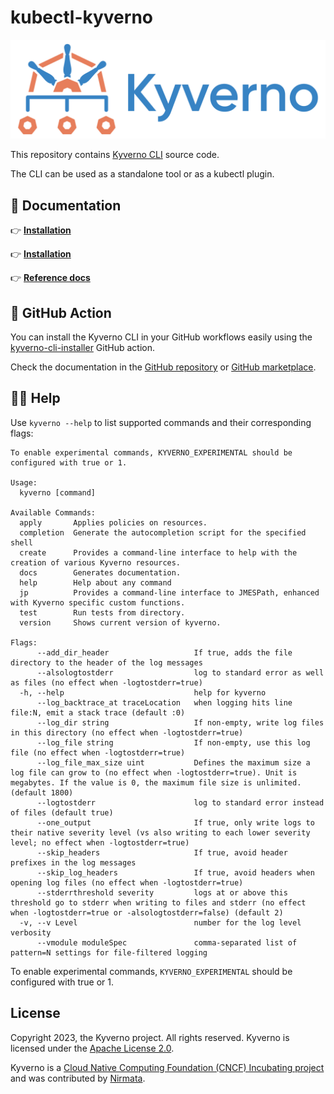# kubectl-kyverno

<a href="https://kyverno.io" rel="kyverno.io">![logo](../../../img/Kyverno_Horizontal.png)</a>

This repository contains [Kyverno CLI](https://kyverno.io/docs/kyverno-cli/) source code.

The CLI can be used as a standalone tool or as a kubectl plugin.

## 📙 Documentation

👉 **[Installation](https://kyverno.io/docs/kyverno-cli/#building-and-installing-the-cli)**

👉 **[Installation](https://kyverno.io/docs/kyverno-cli/#cli-commands)**

👉 **[Reference docs](../../../docs/user/cli/commands/kyverno.md)**

## 🔧 GitHub Action

You can install the Kyverno CLI in your GitHub workflows easily using the [kyverno-cli-installer](https://github.com/kyverno/action-install-cli) GitHub action.

Check the documentation in the [GitHub repository](https://github.com/kyverno/action-install-cli) or [GitHub marketplace](https://github.com/marketplace/actions/kyverno-cli-installer).

## 🙋‍♂️ Help

Use `kyverno --help` to list supported commands and their corresponding flags:

```shell
To enable experimental commands, KYVERNO_EXPERIMENTAL should be configured with true or 1.

Usage:
  kyverno [command]

Available Commands:
  apply       Applies policies on resources.
  completion  Generate the autocompletion script for the specified shell
  create      Provides a command-line interface to help with the creation of various Kyverno resources.
  docs        Generates documentation.
  help        Help about any command
  jp          Provides a command-line interface to JMESPath, enhanced with Kyverno specific custom functions.
  test        Run tests from directory.
  version     Shows current version of kyverno.

Flags:
      --add_dir_header                   If true, adds the file directory to the header of the log messages
      --alsologtostderr                  log to standard error as well as files (no effect when -logtostderr=true)
  -h, --help                             help for kyverno
      --log_backtrace_at traceLocation   when logging hits line file:N, emit a stack trace (default :0)
      --log_dir string                   If non-empty, write log files in this directory (no effect when -logtostderr=true)
      --log_file string                  If non-empty, use this log file (no effect when -logtostderr=true)
      --log_file_max_size uint           Defines the maximum size a log file can grow to (no effect when -logtostderr=true). Unit is megabytes. If the value is 0, the maximum file size is unlimited. (default 1800)
      --logtostderr                      log to standard error instead of files (default true)
      --one_output                       If true, only write logs to their native severity level (vs also writing to each lower severity level; no effect when -logtostderr=true)
      --skip_headers                     If true, avoid header prefixes in the log messages
      --skip_log_headers                 If true, avoid headers when opening log files (no effect when -logtostderr=true)
      --stderrthreshold severity         logs at or above this threshold go to stderr when writing to files and stderr (no effect when -logtostderr=true or -alsologtostderr=false) (default 2)
  -v, --v Level                          number for the log level verbosity
      --vmodule moduleSpec               comma-separated list of pattern=N settings for file-filtered logging
```

To enable experimental commands, `KYVERNO_EXPERIMENTAL` should be configured with true or 1.

## License

Copyright 2023, the Kyverno project. All rights reserved. Kyverno is licensed under the [Apache License 2.0](LICENSE).

Kyverno is a [Cloud Native Computing Foundation (CNCF) Incubating project](https://www.cncf.io/projects/) and was contributed by [Nirmata](https://nirmata.com/?utm_source=github&utm_medium=repository).
